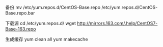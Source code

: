 备份
mv /etc/yum.repos.d/CentOS-Base.repo /etc/yum.repos.d/CentOS-Base.repo.bar

下载源
cd /etc/yum.repos.d/
wget http://mirrors.163.com/.help/CentOS7-Base-163.repo

生成缓存
yum clean all
yum makecache